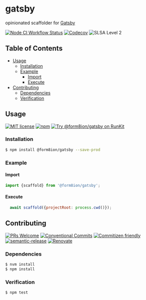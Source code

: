 # gatsby

opinionated scaffolder for [Gatsby](https://www.gatsbyjs.com/)

<!--status-badges start -->

[![Node CI Workflow Status][github-actions-ci-badge]][github-actions-ci-link]
[![Codecov][coverage-badge]][coverage-link]
![SLSA Level 2][slsa-badge]

<!--status-badges end -->

## Table of Contents

* [Usage](#usage)
  * [Installation](#installation)
  * [Example](#example)
    * [Import](#import)
    * [Execute](#execute)
* [Contributing](#contributing)
  * [Dependencies](#dependencies)
  * [Verification](#verification)

## Usage

<!--consumer-badges start -->

[![MIT license][license-badge]][license-link]
[![npm][npm-badge]][npm-link]
[![Try @form8ion/gatsby on RunKit][runkit-badge]][runkit-link]

<!--consumer-badges end -->

### Installation

```sh
$ npm install @form8ion/gatsby --save-prod
```

### Example

#### Import

```javascript
import {scaffold} from '@form8ion/gatsby';
```

#### Execute

```javascript
  await scaffold({projectRoot: process.cwd()});
```

## Contributing

<!--contribution-badges start -->

[![PRs Welcome][PRs-badge]][PRs-link]
[![Conventional Commits][commit-convention-badge]][commit-convention-link]
[![Commitizen friendly][commitizen-badge]][commitizen-link]
[![semantic-release][semantic-release-badge]][semantic-release-link]
[![Renovate][renovate-badge]][renovate-link]

<!--contribution-badges end -->

### Dependencies

```sh
$ nvm install
$ npm install
```

### Verification

```sh
$ npm test
```

[PRs-link]: http://makeapullrequest.com

[PRs-badge]: https://img.shields.io/badge/PRs-welcome-brightgreen.svg

[commit-convention-link]: https://conventionalcommits.org

[commit-convention-badge]: https://img.shields.io/badge/Conventional%20Commits-1.0.0-yellow.svg

[commitizen-link]: http://commitizen.github.io/cz-cli/

[commitizen-badge]: https://img.shields.io/badge/commitizen-friendly-brightgreen.svg

[semantic-release-link]: https://github.com/semantic-release/semantic-release

[semantic-release-badge]: https://img.shields.io/badge/semantic--release-angular-e10079?logo=semantic-release

[renovate-link]: https://renovatebot.com

[renovate-badge]: https://img.shields.io/badge/renovate-enabled-brightgreen.svg?logo=renovatebot

[github-actions-ci-link]: https://github.com/form8ion/gatsby/actions?query=workflow%3A%22Node.js+CI%22+branch%3Amaster

[github-actions-ci-badge]: https://github.com/form8ion/gatsby/workflows/Node.js%20CI/badge.svg

[coverage-link]: https://codecov.io/github/form8ion/gatsby

[coverage-badge]: https://img.shields.io/codecov/c/github/form8ion/gatsby.svg

[license-link]: LICENSE

[license-badge]: https://img.shields.io/github/license/form8ion/gatsby.svg

[npm-link]: https://www.npmjs.com/package/@form8ion/gatsby

[npm-badge]: https://img.shields.io/npm/v/@form8ion/gatsby.svg

[runkit-link]: https://npm.runkit.com/@form8ion/gatsby

[runkit-badge]: https://badge.runkitcdn.com/@form8ion/gatsby.svg

[slsa-badge]: https://slsa.dev/images/gh-badge-level2.svg
